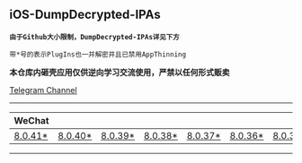 ## iOS-DumpDecrypted-IPAs

**`由于Github大小限制，DumpDecrypted-IPAs详见下方`**

`带*号的表示PlugIns也一并解密并且已禁用AppThinning`

**本仓库内砸壳应用仅供逆向学习交流使用，严禁以任何形式贩卖**

[Telegram Channel](https://t.me/IPAPatch)

---

|WeChat||||||||||
| --- | --- | --- | --- | --- | --- | --- | --- | --- | --- |
|[8.0.41*](https://share.initnil.com/d/DumpDecrypted/WeChat_8.0.41_dump.ipa?sign=dQa8vbqlp238CtzNdZoh0ix5nl_0TLqs_b0bIZ_tuJU=:0)|[8.0.40*](https://share.initnil.com/d/DumpDecrypted/WeChat_8.0.40_dump.ipa?sign=o7bBbjJUhYmz_3mAe2g0qLMWzarnya_4UtbnNpWyV4I=:0)|[8.0.39*](https://share.initnil.com/d/DumpDecrypted/WeChat_8.0.39_dump.ipa?sign=zAA4hbJRghqqzH9A9EY-K1vqyyBEH8Z3gyNBY1yL284=:0)|[8.0.38*](https://share.initnil.com/d/DumpDecrypted/WeChat_8.0.38_dump.ipa?sign=1GfnAI2PcopSsbk65nRmaU44hWvwMR9tbATMdilL6pw=:0)|[8.0.37*](https://share.initnil.com/d/DumpDecrypted/WeChat_8.0.37_dump.ipa?sign=2tHhPzpARBMPz5umuGjOpyDCydEZOZdmpSE7fku2Crw=:0)|[8.0.36*](https://share.initnil.com/d/DumpDecrypted/WeChat_8.0.36_dump.ipa?sign=KfCyhigDwXjGQ8BVqCNOBo7ejl__8_FhZsO_y7jgZCI=:0)|[8.0.34*](https://share.initnil.com/d/DumpDecrypted/WeChat_8.0.34_dump.ipa?sign=dx3v2yEuDH51PUXaSsE08Y0enVYVtWThrkub43lOZBM=:0)|[8.0.33*](https://share.initnil.com/d/DumpDecrypted/WeChat_8.0.33_dump.ipa?sign=MrNZ9azHudJfedEgjBUMJ-AASCFLS-lMcVgZVCUogHY=:0)|[8.0.32*](https://share.initnil.com/d/DumpDecrypted/WeChat_8.0.32_dump.ipa?sign=bwJZ6-U5YWl2TO1CD4Zj9xho4G0lw1AHEzKVss0V4Uo=:0)|[8.0.31*](https://share.initnil.com/d/DumpDecrypted/WeChat_8.0.31_dump.ipa?sign=fw4eqTCeLLJPzlSqkpFhWnDWXej51q3j1Zs2lV7p0lY=:0)

---
